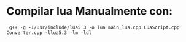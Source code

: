 # Compilar lua Manualmente con:

```
 g++ -g -I/usr/include/lua5.3 -o lua main_lua.cpp LuaScript.cpp Converter.cpp -llua5.3 -lm -ldl
```
